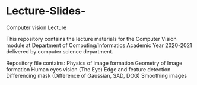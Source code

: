 # Lecture-Slides-
Computer vision Lecture

This repository contains the lecture materials for the Computer Vision module at Department of Computing/Informatics Academic Year 2020-2021 delivered by computer science department. 

Repository file contains:
Physics of image formation
Geometry of Image formation 
Human eyes vision (The Eye)
Edge and feature detection 
Differencing mask (Difference of Gaussian, SAD, DOG)
Smoothing images



